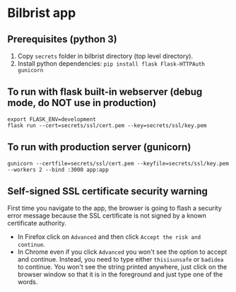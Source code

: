 # Bilbrist app

## Prerequisites (python 3)

1. Copy `secrets` folder in bilbrist directory (top level directory).
2. Install python dependencies: `pip install flask Flask-HTTPAuth gunicorn`

## To run with flask built-in webserver (debug mode, do NOT use in production) 
    
    export FLASK_ENV=development
    flask run --cert=secrets/ssl/cert.pem --key=secrets/ssl/key.pem

## To run with production server (gunicorn)

    gunicorn --certfile=secrets/ssl/cert.pem --keyfile=secrets/ssl/key.pem --workers 2 --bind :3000 app:app

## Self-signed SSL certificate security warning

First time you navigate to the app, the browser is going to flash a security error message because the SSL certificate 
is not signed by a known certificate authority.

- In Firefox click on `Advanced` and then click `Accept the risk and continue`.
- In Chrome even if you click `Advanced` you won't see the option to accept and continue. Instead, you
need to type either `thisisunsafe` or `badidea` to continue. You won't see the string printed anywhere, just click on 
  the browser window so that it is in the foreground and just type one of the words.
